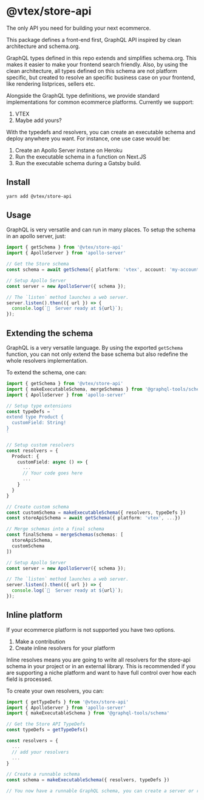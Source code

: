 # @vtex/store-api

The only API you need for building your next ecommerce. 

This package defines a front-end first, GraphQL API inspired by clean architecture and schema.org. 

GraphQL types defined in this repo extends and simplifies schema.org. This makes it easier to make your frontend search friendly.
Also, by using the clean architecture, all types defined on this schema are not platform specific, but created to resolve an specific business case on your frontend, like rendering listprices, sellers etc.

Alongside the GraphQL type definitions, we provide standard implementations for common ecommerce platforms. Currently we support:
1. VTEX
2. Maybe add yours? 

With the typedefs and resolvers, you can create an executable schema and deploy anywhere you want. For instance, one use case would be:
1. Create an Apollo Server instane on Heroku
2. Run the executable schema in a function on Next.JS
3. Run the executable schema during a Gatsby build.

## Install

```bash
yarn add @vtex/store-api
```

## Usage
GraphQL is very versatile and can run in many places. To setup the schema in an apollo server, just:
```ts
import { getSchema } from '@vtex/store-api'
import { ApolloServer } from 'apollo-server'

// Get the Store schema
const schema = await getSchema({ platform: 'vtex', account: 'my-account', environment: 'vtexcommercestable' })

// Setup Apollo Server
const server = new ApolloServer({ schema });

// The `listen` method launches a web server.
server.listen().then(({ url }) => {
  console.log(`🚀  Server ready at ${url}`);
});
```

## Extending the schema
GraphQL is a very versatile language. By using the exported `getSchema` function, you can not only extend the base schema but also redefine the whole resolvers implementation.

To extend the schema, one can:
```ts
import { getSchema } from '@vtex/store-api'
import { makeExecutableSchema, mergeSchemas } from '@graphql-tools/schema'
import { ApolloServer } from 'apollo-server'

// Setup type extensions
const typeDefs = `
extend type Product {
  customField: String!
}
`

// Setup custom resolvers
const resolvers = {
  Product: {
    customField: async () => {
      ...
      // Your code goes here
      ...
    }
  }
}

// Create custom schema
const customSchema = makeExecutableSchema({ resolvers, typeDefs })
const storeApiSchema = await getSchema({ platform: 'vtex', ...})

// Merge schemas into a final schema
const finalSchema = mergeSchemas(schemas: [
  storeApiSchema,
  customSchema
])

// Setup Apollo Server
const server = new ApolloServer({ schema });

// The `listen` method launches a web server.
server.listen().then(({ url }) => {
  console.log(`🚀  Server ready at ${url}`);
});
```

## Inline platform
If your ecommerce platform is not supported you have two options.
1. Make a contribution
2. Create inline resolvers for your platform

Inline resolves means you are going to write all resolvers for the store-api schema in your project or in an external library. This is recommended if you are supporting a niche platform and want to have full control over how each field is processed.

To create your own resolvers, you can:
```ts
import { getTypeDefs } from '@vtex/store-api'
import { ApolloServer } from 'apollo-server'
import { makeExecutableSchema } from '@graphql-tools/schema'

// Get the Store API TypeDefs
const typeDefs = getTypeDefs()

const resolvers = {
  ...
  // add your resolvers
  ...
}

// Create a runnable schema
const schema = makeExecutableSchema({ resolvers, typeDefs })

// You now have a runnable GraphQL schema, you can create a server or run queries locally.
```
